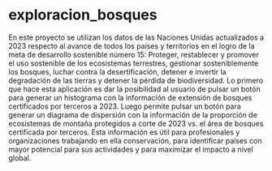 # exploracion_bosques
En este proyecto se utilizan los datos de las Naciones Unidas actualizados a 2023 respecto al avance de todos los países y territorios en el logro de la meta de desarrollo sostenible número 15: Proteger, restablecer y promover el uso sostenible de los ecosistemas terrestres, gestionar sosteniblemente los bosques, luchar contra la desertificación, detener e invertir la degradación de las tierras y detener la pérdida de biodiversidad.
Lo primero que hace esta aplicación es dar la posibilidad al usuario de pulsar un botón para generar un histograma con la información de extensión de bosques certificados por terceros a 2023.
Luego permite pulsar un botón para generar un diagrama de dispersión con la información de la proporción de ecosistemas de montaña protegidos a corte de 2023 vs. el área de bosques certificada por terceros.
Esta información es útil para profesionales y organizaciones trabajando en ella conservación, para identificar países con mayor potencial para sus actividades y para maximizar el impacto a nivel global. 